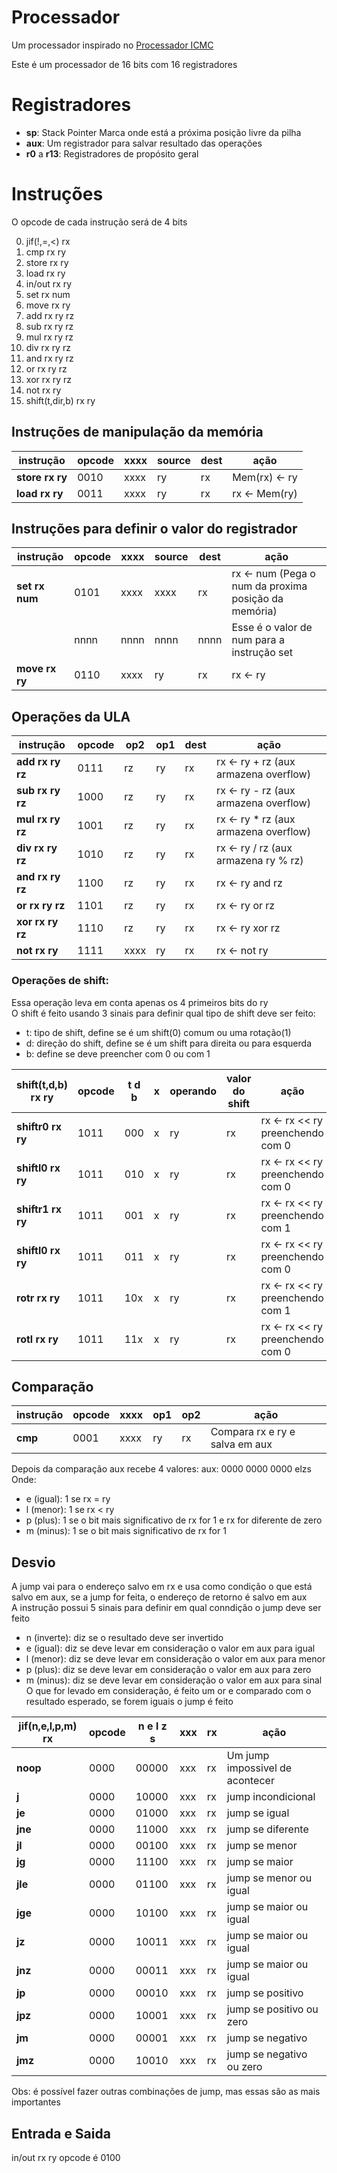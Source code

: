 # Processador
Um processador inspirado no [Processador ICMC](https://github.com/simoesusp/Processador-ICMC)

Este é um processador de 16 bits com 16 registradores

# Registradores
- **sp**: Stack Pointer
Marca onde está a próxima posição livre da pilha
- **aux**: Um registrador para salvar resultado das operações
- **r0** a **r13**: Registradores de propósito geral

# Instruções
O opcode de cada instrução será de 4 bits

0. jif(!,=,<) rx
1. cmp rx ry
1. store rx ry
1. load rx ry
1. in/out rx ry
1. set rx num
1. move rx ry
1. add rx ry rz
1. sub rx ry rz
1. mul rx ry rz
1. div rx ry rz
1. and rx ry rz
1. or rx ry rz
1. xor rx ry rz
1. not rx ry
1. shift(t,dir,b) rx ry

## Instruções de manipulação da memória
|instrução|opcode|xxxx|source|dest|ação|
|---|---|---|---|---|---|
|**store rx ry**|0010|xxxx|ry|rx|Mem(rx) <- ry|
|**load rx ry** |0011|xxxx|ry|rx|rx <- Mem(ry)|

## Instruções para definir o valor do registrador
|instrução|opcode|xxxx|source|dest|ação|
|---|---|---|---|---|---|
|**set rx num**|0101|xxxx|xxxx|rx  |rx <- num (Pega o num da proxima posição da memória)|
|              |nnnn|nnnn|nnnn|nnnn|Esse é o valor de num para a instrução set          |
|**move rx ry**|0110|xxxx|ry  |rx  |rx <- ry                                            |


## Operações da ULA
|instrução|opcode|op2|op1|dest|ação|
|---|---|---|---|---|---|
|**add rx ry rz**|0111|rz|ry|rx|rx <- ry + rz (aux armazena overflow)|
|**sub rx ry rz**|1000|rz|ry|rx|rx <- ry - rz (aux armazena overflow)|
|**mul rx ry rz**|1001|rz|ry|rx|rx <- ry * rz (aux armazena overflow)|
|**div rx ry rz**|1010|rz|ry|rx|rx <- ry / rz (aux armazena ry % rz) |
|**and rx ry rz**|1100|rz|ry|rx|rx <- ry and rz                      |
|**or rx ry rz** |1101|rz|ry|rx|rx <- ry or rz                       |
|**xor rx ry rz**|1110|rz|ry|rx|rx <- ry xor rz                      |
|**not rx ry**   |1111|xxxx|ry|rx|rx <- not ry                       |

### Operações de shift:
Essa operação leva em conta apenas os 4 primeiros bits do ry\
O shift é feito usando 3 sinais para definir qual tipo de shift deve ser feito:
- t: tipo de shift, define se é um shift(0) comum ou uma rotação(1)
- d: direção do shift, define se é um shift para direita ou para esquerda
- b: define se deve preencher com 0 ou com 1

|shift(t,d,b) rx ry|opcode|t d b|x|operando|valor do shift|ação|
|---|---|---|---|---|---|---|
|**shiftr0 rx ry**|1011|000|x|ry|rx|rx <- rx << ry preenchendo com 0|
|**shiftl0 rx ry**|1011|010|x|ry|rx|rx <- rx << ry preenchendo com 0|
|**shiftr1 rx ry**|1011|001|x|ry|rx|rx <- rx << ry preenchendo com 1|
|**shiftl0 rx ry**|1011|011|x|ry|rx|rx <- rx << ry preenchendo com 0|
|**rotr rx ry**   |1011|10x|x|ry|rx|rx <- rx << ry preenchendo com 1|
|**rotl rx ry**   |1011|11x|x|ry|rx|rx <- rx << ry preenchendo com 0|

## Comparação
|instrução|opcode|xxxx|op1|op2|ação|
|---|---|---|---|---|---|
|**cmp**|0001|xxxx|ry|rx|Compara rx e ry e salva em aux|

Depois da comparação aux recebe 4 valores:
aux: 0000 0000 0000 elzs\
Onde:
- e (igual): 1 se rx = ry
- l (menor): 1 se rx < ry
- p (plus): 1 se o bit mais significativo de rx for 1 e rx for diferente de zero
- m (minus): 1 se o bit mais significativo de rx for 1

## Desvio
A jump vai para o endereço salvo em rx e usa como condição o que está salvo em aux,
se a jump for feita, o endereço de retorno é salvo em aux\
A instrução possui 5 sinais para definir em qual conndição o jump deve ser feito
- n (inverte): diz se o resultado deve ser invertido
- e (igual): diz se deve levar em consideração o valor em aux para igual
- l (menor): diz se deve levar em consideração o valor em aux para menor
- p (plus): diz se deve levar em consideração o valor em aux para zero 
- m (minus): diz se deve levar em consideração o valor em aux para sinal
O que for levado em consideração, é feito um or e comparado com o resultado esperado,
se forem iguais o jump é feito

| jif(n,e,l,p,m) rx|opcode|n e l z s|xxx|rx|ação|
|---|---|---|---|---|---|
|**noop**|0000|00000|xxx|rx|Um jump impossivel de acontecer|
|**j**   |0000|10000|xxx|rx|jump incondicional             |
|**je**  |0000|01000|xxx|rx|jump se igual                  |
|**jne** |0000|11000|xxx|rx|jump se diferente              |
|**jl**  |0000|00100|xxx|rx|jump se menor                  |
|**jg**  |0000|11100|xxx|rx|jump se maior                  |
|**jle** |0000|01100|xxx|rx|jump se menor ou igual         |
|**jge** |0000|10100|xxx|rx|jump se maior ou igual         |
|**jz**  |0000|10011|xxx|rx|jump se maior ou igual         |
|**jnz** |0000|00011|xxx|rx|jump se maior ou igual         |
|**jp**  |0000|00010|xxx|rx|jump se positivo               |
|**jpz** |0000|10001|xxx|rx|jump se positivo ou zero       |
|**jm**  |0000|00001|xxx|rx|jump se negativo               |
|**jmz** |0000|10010|xxx|rx|jump se negativo ou zero       |

Obs: é possível fazer outras combinações de jump, mas essas são as mais importantes

## Entrada e Saida
in/out rx ry
opcode é 0100
